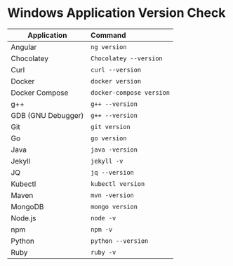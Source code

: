 # Windows Application Version Check

|     Application  |          Command       |
|------------------|:-----------------------|
|Angular           |`ng version`            |
|Chocolatey        |`Chocolatey --version`  |
|Curl              |`curl --version`        |
|Docker            |`docker version`        |
|Docker Compose    |`docker-compose version`|
|g++               |`g++ --version`         |
|GDB (GNU Debugger)|`g++ --version`         |
|Git               |`git version`           |
|Go                |`go version`            |
|Java              |`java -version`         |
|Jekyll            |`jekyll -v`             |
|JQ                |`jq --version`          |
|Kubectl           |`kubectl version`       |
|Maven             |`mvn -version`          |
|MongoDB           |`mongo version`         |
|Node.js           |`node -v`               |
|npm               |`npm -v`                |
|Python            |`python --version`      |
|Ruby              |`ruby -v`               |
